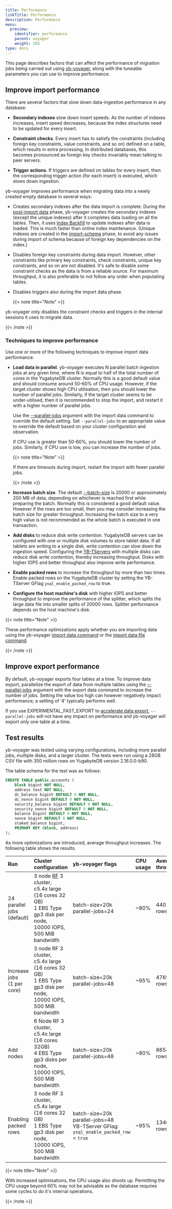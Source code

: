 ```yaml
---
title: Performance
linkTitle: Performance
description: Performance
menu:
  preview:
    identifier: performance
    parent: voyager
    weight: 103
type: docs
---
```


This page describes factors that can affect the performance of migration jobs being carried out using [yb-voyager](https://github.com/yugabyte/yb-voyager), along with the tuneable parameters you can use to improve performance.

## Improve import performance

There are several factors that slow down data-ingestion performance in any database:

- **Secondary indexes** slow down insert speeds. As the number of indexes increases, insert speed decreases, because the index structures need to be updated for every insert.

- **Constraint checks**. Every insert has to satisfy the constraints (including foreign key constraints, value constraints, and so on) defined on a table, which results in extra processing. In distributed databases, this becomes pronounced as foreign key checks invariably mean talking to peer servers.

- **Trigger actions**. If triggers are defined on tables for every insert, then the corresponding trigger action (for each insert) is executed, which slows down ingestion.

yb-voyager improves performance when migrating data into a newly created empty database in several ways:

- Creates secondary indexes after the data import is complete. During the [post-import data](../migrate-steps/#import-indexes-and-triggers) phase, yb-voyager creates the secondary indexes (except the unique indexes) after it completes data loading on all the tables. Then, it uses [Index Backfill](https://github.com/yugabyte/yugabyte-db/blob/master/architecture/design/online-index-backfill.md) to update indexes after data is loaded. This is much faster than online index maintenance. (Unique indexes are created in the [import-schema](../migrate-steps/#import-schema) phase, to avoid any issues during import of schema because of foreign key dependencies on the index.)

- Disables foreign key constraints during data import. However, other constraints like primary key constraints, check constraints, unique key constraints, and so on are not disabled. It's safe to disable some constraint checks as the data is from a reliable source. For maximum throughput, it is also preferable to not follow any order when populating tables.

- Disables triggers also during the import data phase.

  {{< note title="Note" >}}

yb-voyager only disables the constraint checks and triggers in the internal sessions it uses to migrate data.

  {{< /note >}}

### Techniques to improve performance

Use one or more of the following techniques to improve import data performance:

- **Load data in parallel**. yb-voyager executes N parallel batch ingestion jobs at any given time, where N is equal to half of the total number of cores in the YugabyteDB cluster. Normally this is a good default value and should consume around 50-60% of CPU usage. However, if the target cluster shows high CPU utilisation, then you should lower the number of parallel jobs. Similarly, if the target cluster seems to be under-utilised, then it is recommended to stop the import, and restart it with a higher number of parallel jobs.

  Use the [-–parallel-jobs](../reference/yb-voyager-cli/#parallel-jobs) argument with the import data command to override the default setting. Set `--parallel-jobs` to an appropriate value to override the default based on your cluster configuration and observation.

  If CPU use is greater than 50-60%, you should lower the number of jobs. Similarly, if CPU use is low, you can increase the number of jobs.

   {{< note title="Note" >}}

   If there are timeouts during import, restart the import with fewer parallel jobs.

   {{< /note >}}

- **Increase batch size**. The default [--batch-size](../reference/yb-voyager-cli/#batch-size) is 20000 or approximately 200 MB of data, depending on whichever is reached first while preparing the batch. Normally this is considered a good default value. However if the rows are too small, then you may consider increasing the batch size for greater throughput. Increasing the batch size to a very high value is not recommended as the whole batch is executed in one transaction.

- **Add disks** to reduce disk write contention. YugabyteDB servers can be configured with one or multiple disk volumes to store tablet data. If all tablets are writing to a single disk, write contention can slow down the ingestion speed. Configuring the [YB-TServers](../../reference/configuration/yb-tserver/) with multiple disks can reduce disk write contention, thereby increasing throughput. Disks with higher IOPS and better throughput also improve write performance.

- **Enable packed rows** to increase the throughput by more than two times. Enable packed rows on the YugabyteDB cluster by setting the YB-TServer GFlag `ysql_enable_packed_row` to true.

- **Configure the host machine's disk** with higher IOPS and better throughput to improve the performance of the splitter, which splits the large data file into smaller splits of 20000 rows. Splitter performance depends on the host machine's disk.

{{< note title="Note" >}}

These performance optimizations apply whether you are importing data using the yb-voyager [import data command](../migrate-steps/#import-data) or the [import data file command](../migrate-steps/#import-data-file).

{{< /note >}}

## Improve export performance

By default, yb-voyager exports four tables at a time. To improve data export, parallelize the export of data from multiple tables using the [–-parallel-jobs](../reference/yb-voyager-cli/#parallel-jobs) argument with the export data command to increase the number of jobs. Setting the value too high can however negatively impact performance; a setting of '4' typically performs well.

If you use EXPERIMENTAL_FAST_EXPORT to [accelerate data export](../migrate-steps/#accelerate-data-export-optional-for-mysql-oracle-only), `--parallel-jobs` will not have any impact on performance and yb-voyager will export only one table at a time.

## Test results

yb-voyager was tested using varying configurations, including more parallel jobs, multiple disks, and a larger cluster. The tests were run using a 28GB CSV file with 350 million rows on YugabyteDB version 2.16.0.0-b90.

The table schema for the test was as follows:

```sql
CREATE TABLE public.accounts (
    block bigint NOT NULL,
    address text NOT NULL,
    dc_balance bigint DEFAULT 0 NOT NULL,
    dc_nonce bigint DEFAULT 0 NOT NULL,
    security_balance bigint DEFAULT 0 NOT NULL,
    security_nonce bigint DEFAULT 0 NOT NULL,
    balance bigint DEFAULT 0 NOT NULL,
    nonce bigint DEFAULT 0 NOT NULL,
    staked_balance bigint,
    PRIMARY KEY (block, address)
);
```

As more optimizations are introduced, average throughput increases. The following table shows the results.

| Run | Cluster configuration | yb-voyager flags | CPU usage | Average throughput |
| :-- | :-------------------- | :--------------- | :-------- | :----------------- |
| 24 parallel jobs (default) | 3 node [RF](../../architecture/docdb-replication/replication/#replication-factor) 3 cluster,<br> c5.4x large (16 cores 32 GB) <br> 1 EBS Type gp3 disk per node,<br> 10000 IOPS,<br> 500 MiB bandwidth | batch-size=20k<br>parallel-jobs=24 | ~80% | 44014 rows/sec |
| Increase jobs<br>(1 per core) | 3 node RF 3 cluster,<br> c5.4x large (16 cores 32 GB) <br> 1 EBS Type gp3 disk per node,<br> 10000 IOPS,<br> 500 MiB bandwidth | batch-size=20k<br>parallel-jobs=48 | ~95% | 47696 rows/sec |
| Add nodes | 6 Node RF 3 cluster,<br> c5.4x large (16 cores 32GB) <br> 4 EBS Type gp3 disks per node,<br> 10000 IOPS,<br> 500 MiB bandwidth | batch-size=20k<br>parallel-jobs=48 | ~80% | 86547 rows/sec |
| Enabling packed rows | 3 node RF 3 cluster,<br> c5.4x large (16 cores 32 GB) <br> 1 EBS Type gp3 disk per node,<br> 10000 IOPS,<br> 500 MiB bandwidth | batch-size=20k<br>parallel-jobs=48<br>YB-TServer GFlag: `ysql_enable_packed_row` = `true` | ~95% | 134048 rows/sec |

{{< note title="Note" >}}

With increased optimisations, the CPU usage also shoots up. Permitting the CPU usage beyond 60% may not be advisable as the database requires some cycles to do it's internal operations.

{{< /note >}}
